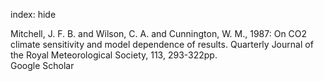 index: hide

<div class="Citation">

  <div class="Citation-body">
    <div class="Citation-text">Mitchell, J. F. B. and Wilson, C. A. and Cunnington, W. M., 1987: On CO2 climate sensitivity and model dependence of results. <span class="Article-journal">Quarterly Journal of the Royal Meteorological Society, </span><span class="Article-volume">113, </span>293-322pp.</div>
    <div class="Citation-links">
      <div class="CitationLink" data-href="https://scholar.google.com/scholar?q=On+CO2+climate+sensitivity+and+model+dependence+of+results">
        <div class="CitationLink-icon CitationLink-Scholar"></div>
        <div class="CitationLink-text">Google Scholar</div>
      </div>
    </div>
  </div>
</div>


<div class="Citation-copy">

</div>